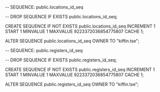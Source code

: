 -- SEQUENCE: public.locations_id_seq

-- DROP SEQUENCE IF EXISTS public.locations_id_seq;

CREATE SEQUENCE IF NOT EXISTS public.locations_id_seq
    INCREMENT 1
    START 1
    MINVALUE 1
    MAXVALUE 9223372036854775807
    CACHE 1;

ALTER SEQUENCE public.locations_id_seq
    OWNER TO "kiffin.tse";



-- SEQUENCE: public.registers_id_seq

-- DROP SEQUENCE IF EXISTS public.registers_id_seq;

CREATE SEQUENCE IF NOT EXISTS public.registers_id_seq
    INCREMENT 1
    START 1
    MINVALUE 1
    MAXVALUE 9223372036854775807
    CACHE 1;

ALTER SEQUENCE public.registers_id_seq
    OWNER TO "kiffin.tse";